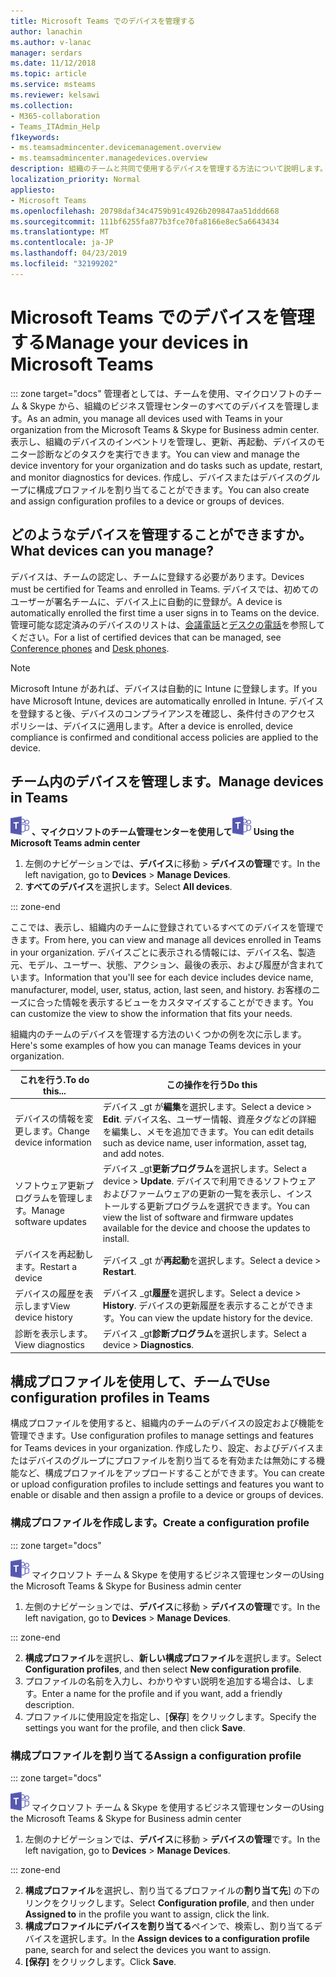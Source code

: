 ```yaml
---
title: Microsoft Teams でのデバイスを管理する
author: lanachin
ms.author: v-lanac
manager: serdars
ms.date: 11/12/2018
ms.topic: article
ms.service: msteams
ms.reviewer: kelsawi
ms.collection:
- M365-collaboration
- Teams_ITAdmin_Help
f1keywords:
- ms.teamsadmincenter.devicemanagement.overview
- ms.teamsadmincenter.managedevices.overview
description: 組織のチームと共同で使用するデバイスを管理する方法について説明します。
localization_priority: Normal
appliesto:
- Microsoft Teams
ms.openlocfilehash: 20798daf34c4759b91c4926b209847aa51ddd668
ms.sourcegitcommit: 111bf6255fa877b3fce70fa8166e8ec5a6643434
ms.translationtype: MT
ms.contentlocale: ja-JP
ms.lasthandoff: 04/23/2019
ms.locfileid: "32199202"
---
```

# <a name="manage-your-devices-in-microsoft-teams"></a><span data-ttu-id="0de0c-103">Microsoft Teams でのデバイスを管理する</span><span class="sxs-lookup"><span data-stu-id="0de0c-103">Manage your devices in Microsoft Teams</span></span>

::: zone target="docs"
<span data-ttu-id="0de0c-104">管理者としては、チームを使用、マイクロソフトのチーム & Skype から、組織のビジネス管理センターのすべてのデバイスを管理します。</span><span class="sxs-lookup"><span data-stu-id="0de0c-104">As an admin, you manage all devices used with Teams in your organization from the Microsoft Teams & Skype for Business admin center.</span></span> <span data-ttu-id="0de0c-105">表示し、組織のデバイスのインベントリを管理し、更新、再起動、デバイスのモニター診断などのタスクを実行できます。</span><span class="sxs-lookup"><span data-stu-id="0de0c-105">You can view and manage the device inventory for your organization and do tasks such as update, restart, and monitor diagnostics for devices.</span></span> <span data-ttu-id="0de0c-106">作成し、デバイスまたはデバイスのグループに構成プロファイルを割り当てることができます。</span><span class="sxs-lookup"><span data-stu-id="0de0c-106">You can also create and assign configuration profiles to a device or groups of devices.</span></span> 

## <a name="what-devices-can-you-manage"></a><span data-ttu-id="0de0c-107">どのようなデバイスを管理することができますか。</span><span class="sxs-lookup"><span data-stu-id="0de0c-107">What devices can you manage?</span></span>
<span data-ttu-id="0de0c-108">デバイスは、チームの認定し、チームに登録する必要があります。</span><span class="sxs-lookup"><span data-stu-id="0de0c-108">Devices must be certified for Teams and enrolled in Teams.</span></span> <span data-ttu-id="0de0c-109">デバイスでは、初めてのユーザーが署名チームに、デバイス上に自動的に登録が。</span><span class="sxs-lookup"><span data-stu-id="0de0c-109">A device is automatically enrolled the first time a user signs in to Teams on the device.</span></span> <span data-ttu-id="0de0c-110">管理可能な認定済みのデバイスのリストは、[会議電話](https://products.office.com/en-us/microsoft-teams/across-devices/devices/category?devicetype=16)と[デスクの電話](https://products.office.com/en-us/microsoft-teams/across-devices/devices/category?devicetype=34)を参照してください。</span><span class="sxs-lookup"><span data-stu-id="0de0c-110">For a list of certified devices that can be managed, see [Conference phones](https://products.office.com/en-us/microsoft-teams/across-devices/devices/category?devicetype=16) and [Desk phones](https://products.office.com/en-us/microsoft-teams/across-devices/devices/category?devicetype=34).</span></span>

> [!NOTE]
> <span data-ttu-id="0de0c-111">Microsoft Intune があれば、デバイスは自動的に Intune に登録します。</span><span class="sxs-lookup"><span data-stu-id="0de0c-111">If you have Microsoft Intune, devices are automatically enrolled in Intune.</span></span> <span data-ttu-id="0de0c-112">デバイスを登録すると後、デバイスのコンプライアンスを確認し、条件付きのアクセス ポリシーは、デバイスに適用します。</span><span class="sxs-lookup"><span data-stu-id="0de0c-112">After a device is enrolled, device compliance is confirmed and conditional access policies are applied to the device.</span></span> 

## <a name="manage-devices-in-teams"></a><span data-ttu-id="0de0c-113">チーム内のデバイスを管理します。</span><span class="sxs-lookup"><span data-stu-id="0de0c-113">Manage devices in Teams</span></span>

<span data-ttu-id="0de0c-114">![チーム ・ ロゴ ・ 30x30.png](media/teams-logo-30x30.png) **、マイクロソフトのチーム管理センターを使用して**</span><span class="sxs-lookup"><span data-stu-id="0de0c-114">![teams-logo-30x30.png](media/teams-logo-30x30.png) **Using the Microsoft Teams admin center**</span></span>

1. <span data-ttu-id="0de0c-115">左側のナビゲーションでは、**デバイス**に移動 > **デバイスの管理**です。</span><span class="sxs-lookup"><span data-stu-id="0de0c-115">In the left navigation, go to **Devices** > **Manage Devices**.</span></span>
2. <span data-ttu-id="0de0c-116">**すべてのデバイス**を選択します。</span><span class="sxs-lookup"><span data-stu-id="0de0c-116">Select **All devices**.</span></span>  

::: zone-end

 <span data-ttu-id="0de0c-117">ここでは、表示し、組織内のチームに登録されているすべてのデバイスを管理できます。</span><span class="sxs-lookup"><span data-stu-id="0de0c-117">From here, you can view and manage all devices enrolled in Teams in your organization.</span></span> <span data-ttu-id="0de0c-118">デバイスごとに表示される情報には、デバイス名、製造元、モデル、ユーザー、状態、アクション、最後の表示、および履歴が含まれています。</span><span class="sxs-lookup"><span data-stu-id="0de0c-118">Information that you'll see for each device includes device name, manufacturer, model, user, status, action, last seen, and history.</span></span> <span data-ttu-id="0de0c-119">お客様のニーズに合った情報を表示するビューをカスタマイズすることができます。</span><span class="sxs-lookup"><span data-stu-id="0de0c-119">You can customize the view to show the information that fits your needs.</span></span>

 <span data-ttu-id="0de0c-120">組織内のチームのデバイスを管理する方法のいくつかの例を次に示します。</span><span class="sxs-lookup"><span data-stu-id="0de0c-120">Here's some examples of how you can manage Teams devices in your organization.</span></span>  
    
|<span data-ttu-id="0de0c-121">これを行う.</span><span class="sxs-lookup"><span data-stu-id="0de0c-121">To do this...</span></span>  |<span data-ttu-id="0de0c-122">この操作を行う</span><span class="sxs-lookup"><span data-stu-id="0de0c-122">Do this</span></span> |
|---------|---------|
|<span data-ttu-id="0de0c-123">デバイスの情報を変更します。</span><span class="sxs-lookup"><span data-stu-id="0de0c-123">Change device information</span></span>   | <span data-ttu-id="0de0c-124">デバイス _gt が**編集**を選択します。</span><span class="sxs-lookup"><span data-stu-id="0de0c-124">Select a device > **Edit**.</span></span> <span data-ttu-id="0de0c-125">デバイス名、ユーザー情報、資産タグなどの詳細を編集し、メモを追加できます。</span><span class="sxs-lookup"><span data-stu-id="0de0c-125">You can edit details such as device name, user information, asset tag, and add notes.</span></span>     |
|<span data-ttu-id="0de0c-126">ソフトウェア更新プログラムを管理します。</span><span class="sxs-lookup"><span data-stu-id="0de0c-126">Manage software updates</span></span>   |<span data-ttu-id="0de0c-127">デバイス _gt**更新プログラム**を選択します。</span><span class="sxs-lookup"><span data-stu-id="0de0c-127">Select a device > **Update**.</span></span> <span data-ttu-id="0de0c-128">デバイスで利用できるソフトウェアおよびファームウェアの更新の一覧を表示し、インストールする更新プログラムを選択できます。</span><span class="sxs-lookup"><span data-stu-id="0de0c-128">You can view the list of software and firmware updates available for the device and choose the updates to install.</span></span>    |
|<span data-ttu-id="0de0c-129">デバイスを再起動します。</span><span class="sxs-lookup"><span data-stu-id="0de0c-129">Restart a device</span></span>   |<span data-ttu-id="0de0c-130">デバイス _gt が**再起動**を選択します。</span><span class="sxs-lookup"><span data-stu-id="0de0c-130">Select a device > **Restart**.</span></span>          |
|<span data-ttu-id="0de0c-131">デバイスの履歴を表示します</span><span class="sxs-lookup"><span data-stu-id="0de0c-131">View device history</span></span>  | <span data-ttu-id="0de0c-132">デバイス _gt**履歴**を選択します。</span><span class="sxs-lookup"><span data-stu-id="0de0c-132">Select a device > **History**.</span></span> <span data-ttu-id="0de0c-133">デバイスの更新履歴を表示することができます。</span><span class="sxs-lookup"><span data-stu-id="0de0c-133">You can view the update history for the device.</span></span>     |
|<span data-ttu-id="0de0c-134">診断を表示します。</span><span class="sxs-lookup"><span data-stu-id="0de0c-134">View diagnostics</span></span>  | <span data-ttu-id="0de0c-135">デバイス _gt**診断プログラム**を選択します。</span><span class="sxs-lookup"><span data-stu-id="0de0c-135">Select a device > **Diagnostics**.</span></span>        |

## <a name="use-configuration-profiles-in-teams"></a><span data-ttu-id="0de0c-136">構成プロファイルを使用して、チームで</span><span class="sxs-lookup"><span data-stu-id="0de0c-136">Use configuration profiles in Teams</span></span>

<span data-ttu-id="0de0c-137">構成プロファイルを使用すると、組織内のチームのデバイスの設定および機能を管理できます。</span><span class="sxs-lookup"><span data-stu-id="0de0c-137">Use configuration profiles to manage settings and features for Teams devices in your organization.</span></span> <span data-ttu-id="0de0c-138">作成したり、設定、およびデバイスまたはデバイスのグループにプロファイルを割り当てるを有効または無効にする機能など、構成プロファイルをアップロードすることができます。</span><span class="sxs-lookup"><span data-stu-id="0de0c-138">You can create or upload configuration profiles to include settings and features you want to enable or disable and then assign a profile to a device or groups of devices.</span></span> 

### <a name="create-a-configuration-profile"></a><span data-ttu-id="0de0c-139">構成プロファイルを作成します。</span><span class="sxs-lookup"><span data-stu-id="0de0c-139">Create a configuration profile</span></span>

::: zone target="docs"

![チーム ・ ロゴ ・ 30x30.png](media/teams-logo-30x30.png) <span data-ttu-id="0de0c-141">マイクロソフト チーム & Skype を使用するビジネス管理センターの</span><span class="sxs-lookup"><span data-stu-id="0de0c-141">Using the Microsoft Teams & Skype for Business admin center</span></span>

1. <span data-ttu-id="0de0c-142">左側のナビゲーションでは、**デバイス**に移動 > **デバイスの管理**です。</span><span class="sxs-lookup"><span data-stu-id="0de0c-142">In the left navigation, go to **Devices** > **Manage Devices**.</span></span>

::: zone-end

2. <span data-ttu-id="0de0c-143">**構成プロファイル**を選択し、**新しい構成プロファイル**を選択します。</span><span class="sxs-lookup"><span data-stu-id="0de0c-143">Select **Configuration profiles**, and then select **New configuration profile**.</span></span>
3. <span data-ttu-id="0de0c-144">プロファイルの名前を入力し、わかりやすい説明を追加する場合は、します。</span><span class="sxs-lookup"><span data-stu-id="0de0c-144">Enter a name for the profile and if you want, add a friendly description.</span></span>
4. <span data-ttu-id="0de0c-145">プロファイルに使用設定を指定し、[**保存**] をクリックします。</span><span class="sxs-lookup"><span data-stu-id="0de0c-145">Specify the settings you want for the profile, and then click **Save**.</span></span>

### <a name="assign-a-configuration-profile"></a><span data-ttu-id="0de0c-146">構成プロファイルを割り当てる</span><span class="sxs-lookup"><span data-stu-id="0de0c-146">Assign a configuration profile</span></span>

::: zone target="docs"

![チーム ・ ロゴ ・ 30x30.png](media/teams-logo-30x30.png) <span data-ttu-id="0de0c-148">マイクロソフト チーム & Skype を使用するビジネス管理センターの</span><span class="sxs-lookup"><span data-stu-id="0de0c-148">Using the Microsoft Teams & Skype for Business admin center</span></span>

1. <span data-ttu-id="0de0c-149">左側のナビゲーションでは、**デバイス**に移動 > **デバイスの管理**です。</span><span class="sxs-lookup"><span data-stu-id="0de0c-149">In the left navigation, go to **Devices** > **Manage Devices**.</span></span>

::: zone-end

2. <span data-ttu-id="0de0c-150">**構成プロファイル**を選択し、割り当てるプロファイルの**割り当て先**] の下のリンクをクリックします。</span><span class="sxs-lookup"><span data-stu-id="0de0c-150">Select **Configuration profile**, and then under **Assigned to** in the profile you want to assign, click the link.</span></span>  
3. <span data-ttu-id="0de0c-151">**構成プロファイルにデバイスを割り当てる**ペインで、検索し、割り当てるデバイスを選択します。</span><span class="sxs-lookup"><span data-stu-id="0de0c-151">In the **Assign devices to a configuration profile** pane, search for and select the devices you want to assign.</span></span>
4. <span data-ttu-id="0de0c-152">**[保存]** をクリックします。</span><span class="sxs-lookup"><span data-stu-id="0de0c-152">Click **Save**.</span></span>
